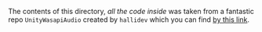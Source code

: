 
The contents of this directory, *all the code inside* was taken from a fantastic repo `UnityWasapiAudio` created by `hallidev` which you can find [by this link](https://github.com/hallidev/UnityWasapiAudio).